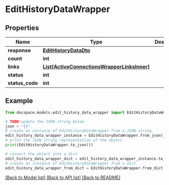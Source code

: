 # EditHistoryDataWrapper


## Properties

Name | Type | Description | Notes
------------ | ------------- | ------------- | -------------
**response** | [**EditHistoryDataDto**](EditHistoryDataDto.md) |  | [optional] 
**count** | **int** |  | [optional] 
**links** | [**List[ActiveConnectionsWrapperLinksInner]**](ActiveConnectionsWrapperLinksInner.md) |  | [optional] 
**status** | **int** |  | [optional] 
**status_code** | **int** |  | [optional] 

## Example

```python
from docspace.models.edit_history_data_wrapper import EditHistoryDataWrapper

# TODO update the JSON string below
json = "{}"
# create an instance of EditHistoryDataWrapper from a JSON string
edit_history_data_wrapper_instance = EditHistoryDataWrapper.from_json(json)
# print the JSON string representation of the object
print(EditHistoryDataWrapper.to_json())

# convert the object into a dict
edit_history_data_wrapper_dict = edit_history_data_wrapper_instance.to_dict()
# create an instance of EditHistoryDataWrapper from a dict
edit_history_data_wrapper_from_dict = EditHistoryDataWrapper.from_dict(edit_history_data_wrapper_dict)
```
[[Back to Model list]](../README.md#documentation-for-models) [[Back to API list]](../README.md#documentation-for-api-endpoints) [[Back to README]](../README.md)


